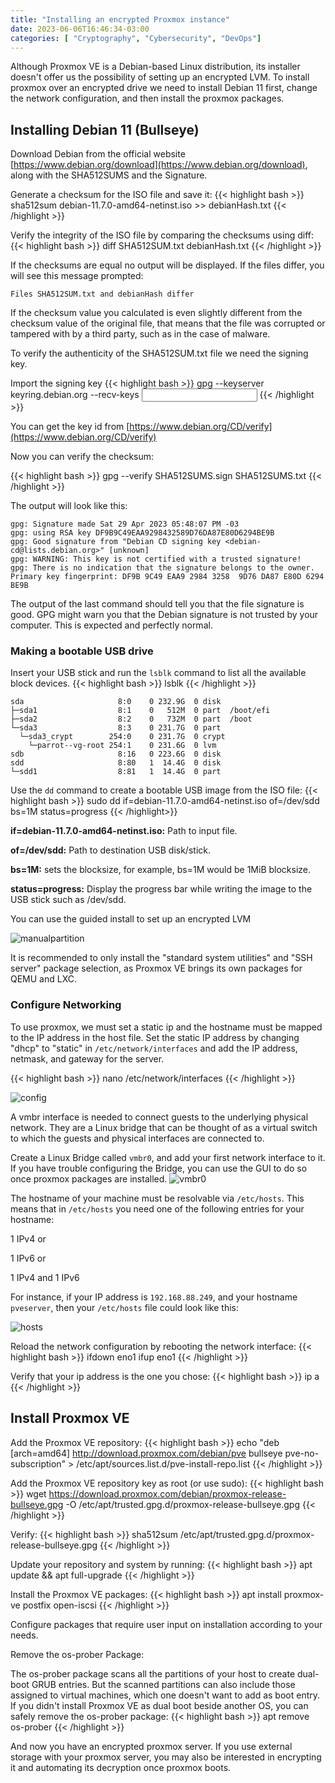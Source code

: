 ```yaml
---
title: "Installing an encrypted Proxmox instance"
date: 2023-06-06T16:46:34-03:00
categories: [ "Cryptography", "Cybersecurity", "DevOps"]
---
```


Although Proxmox VE is a Debian-based Linux distribution, its installer doesn't offer us the possibility of setting up an encrypted LVM.
To install proxmox over an encrypted drive we need to install Debian 11 first, change the network configuration, and then install the proxmox packages.


## Installing Debian 11 (Bullseye)

Download Debian from the official website [https://www.debian.org/download](https://www.debian.org/download), along with the SHA512SUMS and the Signature.

Generate a checksum for the ISO file and save it:
{{< highlight bash >}}
sha512sum debian-11.7.0-amd64-netinst.iso >> debianHash.txt
{{< /highlight >}}

Verify the integrity of the ISO file by comparing the checksums using diff:
{{< highlight bash >}}
diff SHA512SUM.txt debianHash.txt
{{< /highlight >}}

If the checksums are equal no output will be displayed. If the files differ, you will see this message prompted:

```
Files SHA512SUM.txt and debianHash differ
```

If the checksum value you calculated is even slightly different from the checksum value of the original file, that means that the file was corrupted or tampered with by a third party, such as in the case of malware.

To verify the authenticity of the SHA512SUM.txt file we need the signing key.

Import the signing key
{{< highlight bash >}}
gpg --keyserver keyring.debian.org --recv-keys <input the key id here>
{{< /highlight >}}

You can get the key id from [https://www.debian.org/CD/verify](https://www.debian.org/CD/verify)

Now you can verify the checksum:

{{< highlight bash >}}
gpg --verify SHA512SUMS.sign SHA512SUMS.txt 
{{< /highlight >}}

The output will look like this:
```
gpg: Signature made Sat 29 Apr 2023 05:48:07 PM -03
gpg: using RSA key DF9B9C49EAA9298432589D76DA87E80D6294BE9B
gpg: Good signature from "Debian CD signing key <debian-cd@lists.debian.org>" [unknown]
gpg: WARNING: This key is not certified with a trusted signature!
gpg: There is no indication that the signature belongs to the owner.
Primary key fingerprint: DF9B 9C49 EAA9 2984 3258  9D76 DA87 E80D 6294 BE9B
```
The output of the last command should tell you that the file signature is good.
GPG might warn you that the Debian signature is not trusted by your computer. This is expected and perfectly normal.



### Making a bootable USB drive

Insert your USB stick and run the ```lsblk``` command to list all the available block devices.
{{< highlight bash >}}
lsblk
{{< /highlight >}}
```
sda                     8:0    0 232.9G  0 disk  
├─sda1                  8:1    0   512M  0 part  /boot/efi
├─sda2                  8:2    0   732M  0 part  /boot
└─sda3                  8:3    0 231.7G  0 part  
  └─sda3_crypt        254:0    0 231.7G  0 crypt 
    └─parrot--vg-root 254:1    0 231.6G  0 lvm   
sdb                     8:16   0 223.6G  0 disk  
sdd                     8:80   1  14.4G  0 disk  
└─sdd1                  8:81   1  14.4G  0 part  

```

Use the ```dd``` command to create a bootable USB image from the ISO file:
{{< highlight bash >}}
sudo dd if=debian-11.7.0-amd64-netinst.iso of=/dev/sdd bs=1M status=progress
{{< /highlight>}}

**if=debian-11.7.0-amd64-netinst.iso:** Path to input file.

**of=/dev/sdd:** Path to destination USB disk/stick.

**bs=1M:**  sets the blocksize, for example, bs=1M would be 1MiB blocksize.

**status=progress:** Display the progress bar while writing the image to the USB stick such as /dev/sdd.

You can use the guided install to set up an encrypted LVM

![manualpartition](/manualpartition.png)

It is recommended to only install the "standard system utilities" and "SSH server" package selection, as Proxmox VE brings its own packages for QEMU and LXC.


### Configure Networking

To use proxmox, we must set a static ip and the hostname must be mapped to the IP address in the host file.
Set the static IP address by changing "dhcp" to "static" in ```/etc/network/interfaces``` and add the IP address, netmask, and gateway for the server.

{{< highlight bash >}}
nano /etc/network/interfaces
{{< /highlight >}}

![config](/confignovmbr0.png)

A vmbr interface is needed to connect guests to the underlying physical network. They are a Linux bridge that can be thought of as a virtual switch to which the guests and physical interfaces are connected to.

Create a Linux Bridge called ```vmbr0```, and add your first network interface to it. If you have trouble configuring the Bridge, you can use the GUI to do so once proxmox packages are installed.
![vmbr0](/configVMBR0.png)

The hostname of your machine must be resolvable via ```/etc/hosts```. This means that in ```/etc/hosts``` you need one of the following entries for your hostname:

1 IPv4 or

1 IPv6 or

1 IPv4 and 1 IPv6

For instance, if your IP address is ```192.168.88.249```, and your hostname ```pveserver```, then your ```/etc/hosts``` file could look like this:

![hosts](/hosts.png)

Reload the network configuration by rebooting the network interface:
{{< highlight bash >}}
ifdown eno1
ifup eno1
{{< /highlight >}}

Verify that your ip address is the one you chose:
{{< highlight bash >}}
ip a
{{< /highlight >}}


## Install Proxmox VE

Add the Proxmox VE repository:
{{< highlight bash >}}
echo "deb [arch=amd64] http://download.proxmox.com/debian/pve bullseye pve-no-subscription" > /etc/apt/sources.list.d/pve-install-repo.list
{{< /highlight >}}

Add the Proxmox VE repository key as root (or use sudo):
{{< highlight bash >}}
wget https://download.proxmox.com/debian/proxmox-release-bullseye.gpg -O /etc/apt/trusted.gpg.d/proxmox-release-bullseye.gpg 
{{< /highlight >}}

Verify:
{{< highlight bash >}}
sha512sum /etc/apt/trusted.gpg.d/proxmox-release-bullseye.gpg 
{{< /highlight >}}

Update your repository and system by running:
{{< highlight bash >}}
apt update && apt full-upgrade
{{< /highlight >}}

Install the Proxmox VE packages:
{{< highlight bash >}}
apt install proxmox-ve postfix open-iscsi
{{< /highlight >}}

Configure packages that require user input on installation according to your needs.

Remove the os-prober Package:

The os-prober package scans all the partitions of your host to create dual-boot GRUB entries. But the scanned partitions can also include those assigned to virtual machines, which one doesn't want to add as boot entry.
If you didn't install Proxmox VE as dual boot beside another OS, you can safely remove the os-prober package:
{{< highlight bash >}}
apt remove os-prober
{{< /highlight >}}

And now you have an encrypted proxmox server. If you use external storage with your proxmox server, you may also be interested in encrypting it and automating its decryption once proxmox boots.

